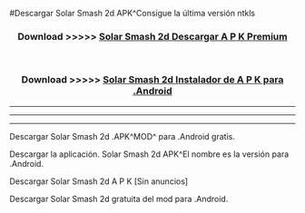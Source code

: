 #Descargar Solar Smash 2d  APK^Consigue la última versión ntkls



<div align="center">
<h3>Download >>>>> <a href="https://es-sites.web.app/?es= Solar Smash 2d ">Solar Smash 2d  Descargar A P K Premium</a></h3><br>

<h3>Download >>>>> <a href="https://es-sites.web.app/?es= Solar Smash 2d ">Solar Smash 2d  Instalador de A P K para .Android</a></h3>
</div>


----------------------------------------------------------

----------------------------------------------------------

----------------------------------------------------------

Descargar Solar Smash 2d  .APK^MOD^ para .Android gratis.

Descargar la aplicación. Solar Smash 2d  APK^El nombre es la versión para .Android.

Descargar Solar Smash 2d  A P K [Sin anuncios]

Descargar Solar Smash 2d  gratuita del mod para .Android.